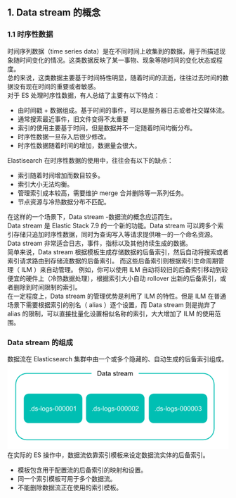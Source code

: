 ## 1.	Data stream 的概念
### 1.1 时序性数据
时间序列数据（time series data）是在不同时间上收集到的数据，用于所描述现象随时间变化的情况。这类数据反映了某一事物、现象等随时间的变化状态或程度。  
总的来说，这类数据主要基于时间特性明显，随着时间的流逝，往往过去时间的数据没有现在时间的重要或者敏感。  
对于 ES 处理时序性数据，有人总结了主要有以下特点：  
* 由时间戳 + 数据组成。基于时间的事件，可以是服务器日志或者社交媒体流。
* 通常搜索最近事件，旧文件变得不太重要
* 索引的使用主要基于时间，但是数据并不一定随着时间均衡分布。
* 时序性数据一旦存入后很少修改。
* 时序性数据随着时间的增加，数据量会很大。  

Elastisearch 在时序性数据的使用中，往往会有以下的缺点：  
* 索引随着时间增加而数目较多。
* 索引大小无法均衡。
* 管理索引成本较高，需要维护 merge 合并删除等一系列任务。
* 节点资源与冷热数据分布不匹配。  

在这样的一个场景下，Data stream -数据流的概念应运而生。  
Data stream 是 Elastic Stack 7.9 的一个新的功能。Data stream 可以跨多个索引存储只追加时序性数据，同时为查询写入等请求提供唯一的一个命名资源。 Data stream 非常适合日志，事件，指标以及其他持续生成的数据。  
简单来说，Data stream 根据模板生成存储数据的后备索引，然后自动将搜索或者索引请求路由到存储流数据的后备索引。 而这些后备索引则根据索引生命周期管理（ ILM ）来自动管理。 例如，你可以使用 ILM 自动将较旧的后备索引移动到较便宜的硬件上（冷热数据处理），根据索引大小自动 rollover 出新的后备索引，或者删除到时间限制的索引。  
在一定程度上，Data stream 的管理优势是利用了 ILM 的特性。但是 ILM 在普通场景下需要根据索引的别名（ alias ）逐个设置，而 Data stream 则是抛弃了 alias 的限制，可以直接批量化设置相似名称的索引，大大增加了 ILM 的使用范围。  
### Data stream 的组成
数据流在 Elasticsearch 集群中由一个或多个隐藏的、自动生成的后备索引组成。  
![Data stream 01](https://github.com/kin122/duoankin.github.io/blob/main/elasticsearch/images/%E6%95%B0%E6%8D%AE%E6%B5%81-01.png)  
在实际的 ES 操作中，数据流依靠索引模板来设定数据流实体的后备索引。  
* 模板包含用于配置流的后备索引的映射和设置。
* 同一个索引模板可用于多个数据流。
* 不能删除数据流正在使用的索引模板。  

